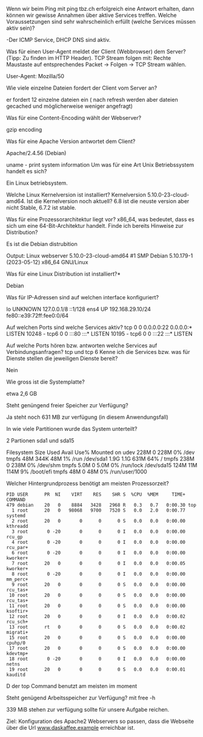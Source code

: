 Wenn wir beim Ping mit ping tbz.ch erfolgreich eine Antwort erhalten, dann können wir gewisse Annahmen über aktive Services treffen. Welche Voraussetzungen sind sehr wahrscheinlich erfüllt (welche Services müssen aktiv sein)?

-Der ICMP Service, DHCP DNS sind aktiv.


Was für einen User-Agent meldet der Client (Webbrowser) dem Server?(Tipp: Zu finden im HTTP Header). TCP Stream folgen mit: Rechte Maustaste auf entsprechendes Packet -> Folgen -> TCP Stream wählen.

User-Agent: Mozilla/50

Wie viele einzelne Dateien fordert der Client vom Server an?

er fordert 12 einzelne dateien ein ( nach refresh werden aber dateien gecached und möglicherweise weniger angefragt)

Was für eine Content-Encoding wählt der Webserver?

gzip encoding

Was für eine Apache Version antwortet dem Client?

Apache/2.4.56 (Debian)


uname - print system information
Um was für eine Art Unix Betriebssystem handelt es sich?

Ein Linux betriebsystem.

Welche Linux Kernelversion ist installiert?
Kernelversion 5.10.0-23-cloud-amd64.
 Ist die Kernelversion noch aktuell?
 6.8 ist die neuste version aber nicht Stable, 6.7.2 ist stable.
 
 Was für eine Prozessorarchitektur liegt vor?
  x86_64, was bedeutet, dass es sich um eine 64-Bit-Architektur handelt.
Finde ich bereits Hinweise zur Distribution?

Es ist die Debian distrubition

Output:
Linux webserver 5.10.0-23-cloud-amd64 #1 SMP Debian 5.10.179-1 (2023-05-12) x86_64 GNU/Linux

Was für eine Linux Distribution ist installiert?*

Debian

Was für IP-Adressen sind auf welchen interface konfiguriert?

lo                 UNKNOWN          127.0.0.1/8 ::1/128
ens4               UP               192.168.29.10/24 fe80::e39:72ff:fee0:0/64


Auf welchen Ports sind welche Services aktiv?
tcp        0      0 0.0.0.0:22              0.0.0.0:*               LISTEN              10248      -
tcp6       0      0 :::80                   :::*                    LISTEN             10195      -
tcp6       0      0 :::22                   :::*                    LISTEN   

 Auf welche Ports hören bzw. antworten welche Services auf Verbindungsanfragen?
 tcp und tcp 6
 Kenne ich die Services bzw. was für Dienste stellen die jeweiligen Dienste bereit?
 
 Nein
 
Wie gross ist die Systemplatte?

etwa 2,6 GB

Steht genüngend freier Speicher zur Verfügung?

Ja steht noch 631 MB zur verfügung (in diesem Anwendungsfall)

In wie viele Partitionen wurde das System unterteilt?

2 Partionen sda1 und sda15

Filesystem      Size  Used Avail Use% Mounted on
udev            228M     0  228M   0% /dev
tmpfs            48M  344K   48M   1% /run
/dev/sda1       1.9G  1.1G  631M  64% /
tmpfs           238M     0  238M   0% /dev/shm
tmpfs           5.0M     0  5.0M   0% /run/lock
/dev/sda15      124M   11M  114M   9% /boot/efi
tmpfs            48M     0   48M   0% /run/user/1000


Welcher Hintergrundprozess benötigt am meisten Prozessorzeit?


    PID USER      PR  NI    VIRT    RES    SHR S  %CPU  %MEM     TIME+ COMMAND
    479 debian    20   0    8884   3428   2968 R   0.3   0.7   0:00.30 top
      1 root      20   0   98068   9700   7520 S   0.0   2.0   0:00.77 systemd
      2 root      20   0       0      0      0 S   0.0   0.0   0:00.00 kthreadd
      3 root       0 -20       0      0      0 I   0.0   0.0   0:00.00 rcu_gp
      4 root       0 -20       0      0      0 I   0.0   0.0   0:00.00 rcu_par+
      6 root       0 -20       0      0      0 I   0.0   0.0   0:00.00 kworker+
      7 root      20   0       0      0      0 I   0.0   0.0   0:00.05 kworker+
      8 root       0 -20       0      0      0 I   0.0   0.0   0:00.00 mm_perc+
      9 root      20   0       0      0      0 S   0.0   0.0   0:00.00 rcu_tas+
     10 root      20   0       0      0      0 S   0.0   0.0   0:00.00 rcu_tas+
     11 root      20   0       0      0      0 S   0.0   0.0   0:00.00 ksoftir+
     12 root      20   0       0      0      0 I   0.0   0.0   0:00.02 rcu_sch+
     13 root      rt   0       0      0      0 S   0.0   0.0   0:00.02 migrati+
     15 root      20   0       0      0      0 S   0.0   0.0   0:00.00 cpuhp/0
     17 root      20   0       0      0      0 S   0.0   0.0   0:00.00 kdevtmp+
     18 root       0 -20       0      0      0 I   0.0   0.0   0:00.00 netns
     19 root      20   0       0      0      0 S   0.0   0.0   0:00.01 kauditd

D der top Command benutzt am meisten im moment

Steht genügend Arbeitsspeicher zur Verfügung?
mit free -h

339 MiB stehen zur verfügung sollte für unsere Aufgabe reichen.

Ziel: Konfiguration des Apache2 Webservers so passen, dass die Webseite über die Url www.daskaffee.example erreichbar ist.